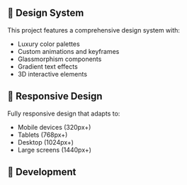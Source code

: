 ## 🎨 Design System

This project features a comprehensive design system with:

- Luxury color palettes
- Custom animations and keyframes
- Glassmorphism components
- Gradient text effects
- 3D interactive elements

## 📱 Responsive Design

Fully responsive design that adapts to:
- Mobile devices (320px+)
- Tablets (768px+)
- Desktop (1024px+)
- Large screens (1440px+)

## 🔧 Development